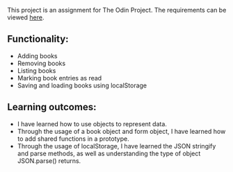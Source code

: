 This project is an assignment for The Odin Project. The requirements can be viewed [here](https://www.theodinproject.com/courses/javascript/lessons/library).

## Functionality:
* Adding books
* Removing books
* Listing books
* Marking book entries as read
* Saving and loading books using localStorage

## Learning outcomes:
* I have learned how to use objects to represent data.
* Through the usage of a book object and form object, I have learned how to add shared functions in a prototype.
* Through the usage of localStorage, I have learned the JSON stringify and parse methods, as well as understanding the type of object JSON.parse() returns.